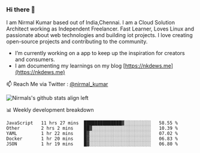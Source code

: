 ### Hi there 👋

 I am Nirmal Kumar based out of India,Chennai. I am a Cloud Solution Architect working as Independent Freelancer. Fast Learner, Loves Linux and passionate about web technologies and building iot projects. I love creating open-source projects and contributing to the community.

- I’m currently working on a app to keep up the inspiration for creators and consumers.
- I am documenting my learnings on my blog [https://nkdews.me](https://nkdews.me)

📫 Reach Me via  Twitter : [@nirmal_kumar](https://twitter.com/nirmal_kumar)

![Nirmals's github stats align left](https://github-readme-stats.vercel.app/api?username=nk-gears&show_icons=true)


📊 Weekly development breakdown

<!--START_SECTION:waka-->
```text
JavaScript   11 hrs 27 mins  ██████████████▓░░░░░░░░░░   58.55 % 
Other        2 hrs 2 mins    ██▓░░░░░░░░░░░░░░░░░░░░░░   10.39 % 
YAML         1 hr 22 mins    █▓░░░░░░░░░░░░░░░░░░░░░░░   07.02 % 
Docker       1 hr 20 mins    █▓░░░░░░░░░░░░░░░░░░░░░░░   06.83 % 
JSON         1 hr 19 mins    █▓░░░░░░░░░░░░░░░░░░░░░░░   06.80 % 
```
<!--END_SECTION:waka-->


